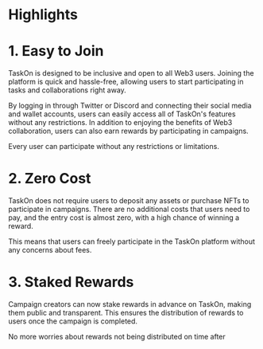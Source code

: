 # Highlights

# 1. **Easy to Join**

TaskOn is designed to be inclusive and open to all Web3 users. Joining the platform is quick and hassle-free, allowing users to start participating in tasks and collaborations right away. 

By logging in through Twitter or Discord and connecting their social media and wallet accounts, users can easily access all of TaskOn's features without any restrictions. In addition to enjoying the benefits of Web3 collaboration, users can also earn rewards by participating in campaigns.

Every user can participate without any restrictions or limitations.

# 2. Zero Cost

TaskOn does not require users to deposit any assets or purchase NFTs to participate in campaigns. There are no additional costs that users need to pay, and the entry cost is almost zero, with a high chance of winning a reward.

This means that users can freely participate in the TaskOn platform without any concerns about fees.

# 3. Staked Rewards

Campaign creators can now stake rewards in advance on TaskOn, making them public and transparent. This ensures the distribution of rewards to users once the campaign is completed.

No more worries about rewards not being distributed on time after participating in a campaign.

# 4. Anti-bot Measures

TaskOn has implemented a double-layered approach to filter out bots from joining events. This includes Google's Captcha and TaskOn's own algorithm to remove invalid bots. All task submissions are available only to real users, and TaskOn verifies user qualifications to ensure that winners are real users.

Secretly telling you that the lower the number of bots, the higher the chance of winning!

*Captcha, Completely Automated Public Turing test to tell Computers and Humans Apart

# 5. Diverse Rewards

TaskOn offers a variety of rewards, including tokens, NFTs, whitelists, and EXP, among others. There are numerous campaigns for users to choose from, with high rewards.

Diverse Web3 rewards to surprise you!

# 6. Learn & Explore

TaskOn is an excellent platform for users to learn and explore more about various projects and the industry, including DeFi, GameFi, exchanges, and media. Users can get first-hand updates from these projects while participating in campaigns.

Always at the forefront of the Web3 market.

# 7. Follow & Track

Users can easily follow and track the campaigns they have participated in. Once a campaign is finished, users will receive a notification automatically to check their eligibility.

TaskOn can serve as your smart assistant to automate the entire process of tracking campaign progress.

# 8. Save Time

TaskOn's auto-verification feature saves users a lot of time and effort in manual verification. Additionally, users receive notifications if they are winners, saving them time in checking if they have won.

Intelligent algorithms help you save time and effort at every step.
